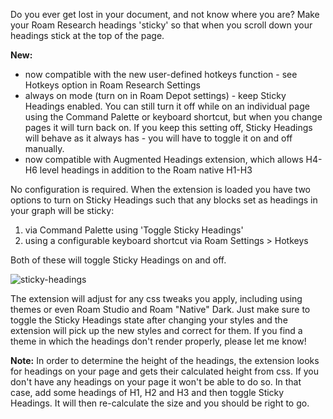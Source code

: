 Do you ever get lost in your document, and not know where you are? Make your Roam Research headings 'sticky' so that when you scroll down your headings stick at the top of the page.

**New:**
- now compatible with the new user-defined hotkeys function - see Hotkeys option in Roam Research Settings
- always on mode (turn on in Roam Depot settings) - keep Sticky Headings enabled. You can still turn it off while on an individual page using the Command Palette or keyboard shortcut, but when you change pages it will turn back on. If you keep this setting off, Sticky Headings will behave as it always has - you will have to toggle it on and off manually.
- now compatible with Augmented Headings extension, which allows H4-H6 level headings in addition to the Roam native H1-H3

No configuration is required. When the extension is loaded you have two options to turn on Sticky Headings such that any blocks set as headings in your graph will be sticky:
1. via Command Palette using 'Toggle Sticky Headings'
2. using a configurable keyboard shortcut via Roam Settings > Hotkeys

Both of these will toggle Sticky Headings on and off.

![sticky-headings](https://user-images.githubusercontent.com/6857790/201614328-7db283d0-15f0-41b7-8c6a-3f0e44d48ef7.gif)

The extension will adjust for any css tweaks you apply, including using themes or even Roam Studio and Roam "Native" Dark. Just make sure to toggle the Sticky Headings state after changing your styles and the extension will pick up the new styles and correct for them. If you find a theme in which the headings don't render properly, please let me know!

**Note:**
In order to determine the height of the headings, the extension looks for headings on your page and gets their calculated height from css. If you don't have any headings on your page it won't be able to do so. In that case, add some headings of H1, H2 and H3 and then toggle Sticky Headings. It will then re-calculate the size and you should be right to go.
